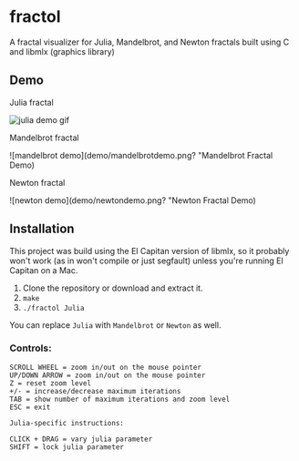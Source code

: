 # fractol
A fractal visualizer for Julia, Mandelbrot, and Newton fractals built using C and libmlx (graphics library)

## Demo

Julia fractal

![julia demo gif](demo/juliademo.gif?raw=true "Julia Fractal Demo")

Mandelbrot fractal

![mandelbrot demo](demo/mandelbrotdemo.png? "Mandelbrot Fractal Demo)

Newton fractal

![newton demo](demo/newtondemo.png? "Newton Fractal Demo)

## Installation

This project was build using the El Capitan version of libmlx, so it probably won't work (as in won't compile or just segfault) unless you're running El Capitan on a Mac.

1. Clone the repository or download and extract it.
2. `make`
3. `./fractol Julia`

You can replace `Julia` with `Mandelbrot` or `Newton` as well.

### Controls:
```
SCROLL WHEEL = zoom in/out on the mouse pointer
UP/DOWN ARROW = zoom in/out on the mouse pointer
Z = reset zoom level
+/- = increase/decrease maximum iterations
TAB = show number of maximum iterations and zoom level
ESC = exit

Julia-specific instructions:

CLICK + DRAG = vary julia parameter
SHIFT = lock julia parameter
```
